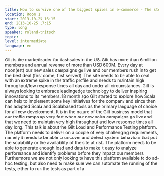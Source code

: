 ```yaml
---
title: How to survive one of the biggest spikes in e‐commerce ‐ The story of the Gilt Loadtesting Platform
location: Room 1
start: 2013-10-25 16:15
end: 2013-10-25 17:15
type: Long
speaker: roland-tritsch
topic: 
level: intermediate
language: en
---
```

Gilt is the market­leader for flash­sales in the US. Gilt has more than 6 million members and annual revenue of more than USD 600M. Every day at noon(est) our new sales campaigns go live and our members rush in to get the best deal (first come, first served). The site needs to be able to deal with an extreme spike in the traffic profile and needs to maintain high throughput/low response times all day and under all circumstances. Gilt is always looking to embrace leading­edge technology to deliver inspiring innovations to its members. 18 month ago Gilt started to explore how Scala can help to implement some key initiatives for the company and since then has adopted Scala and Scala­based tools as the primary language of choice for all new development.
It is in the nature of the Gilt business model that our traffic ramps up very fast when our new sales campaigns go live and that we need to maintain very high throughput and low response times all day long. This talk is about the Gilt Load­ and Performance Testing platform. The platform needs to deliver on a couple of very challenging requirements, namely it needs to be able to uncover and detect system behaviors that put the scalability or the availability of the site at risk. The platform needs to be able to generate enough load and data to make it easy to analyze performance and identify problems before they impact our members. 
Furthermore we are not only looking to have this platform available to do ad­hoc testing, but also need to make sure we can automate the running of the tests, either to run the tests as part of a
